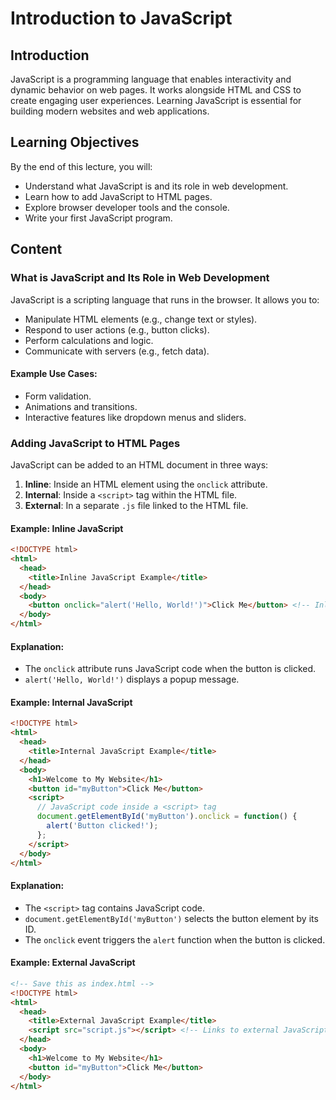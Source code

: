 # Introduction to JavaScript

## Introduction
JavaScript is a programming language that enables interactivity and dynamic behavior on web pages. It works alongside HTML and CSS to create engaging user experiences. Learning JavaScript is essential for building modern websites and web applications.

## Learning Objectives
By the end of this lecture, you will:
- Understand what JavaScript is and its role in web development.
- Learn how to add JavaScript to HTML pages.
- Explore browser developer tools and the console.
- Write your first JavaScript program.

## Content

### What is JavaScript and Its Role in Web Development
JavaScript is a scripting language that runs in the browser. It allows you to:
- Manipulate HTML elements (e.g., change text or styles).
- Respond to user actions (e.g., button clicks).
- Perform calculations and logic.
- Communicate with servers (e.g., fetch data).

#### Example Use Cases:
- Form validation.
- Animations and transitions.
- Interactive features like dropdown menus and sliders.

### Adding JavaScript to HTML Pages
JavaScript can be added to an HTML document in three ways:
1. **Inline**: Inside an HTML element using the `onclick` attribute.
2. **Internal**: Inside a `<script>` tag within the HTML file.
3. **External**: In a separate `.js` file linked to the HTML file.

#### Example: Inline JavaScript
```html
<!DOCTYPE html>
<html>
  <head>
    <title>Inline JavaScript Example</title>
  </head>
  <body>
    <button onclick="alert('Hello, World!')">Click Me</button> <!-- Inline JavaScript -->
  </body>
</html>
```

#### Explanation:
- The `onclick` attribute runs JavaScript code when the button is clicked.
- `alert('Hello, World!')` displays a popup message.

#### Example: Internal JavaScript
```html
<!DOCTYPE html>
<html>
  <head>
    <title>Internal JavaScript Example</title>
  </head>
  <body>
    <h1>Welcome to My Website</h1>
    <button id="myButton">Click Me</button>
    <script>
      // JavaScript code inside a <script> tag
      document.getElementById('myButton').onclick = function() {
        alert('Button clicked!');
      };
    </script>
  </body>
</html>
```

#### Explanation:
- The `<script>` tag contains JavaScript code.
- `document.getElementById('myButton')` selects the button element by its ID.
- The `onclick` event triggers the `alert` function when the button is clicked.

#### Example: External JavaScript
```html
<!-- Save this as index.html -->
<!DOCTYPE html>
<html>
  <head>
    <title>External JavaScript Example</title>
    <script src="script.js"></script> <!-- Links to external JavaScript file -->
  </head>
  <body>
    <h1>Welcome to My Website</h1>
    <button id="myButton">Click Me</button>
  </body>
</html>
```

```javascript